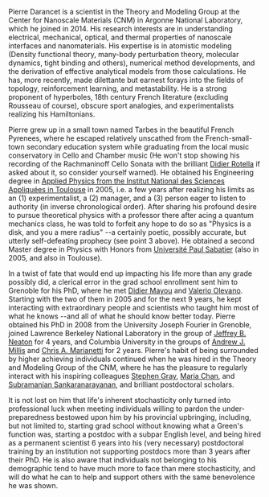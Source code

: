 Pierre Darancet is a scientist in the Theory and Modeling Group at the Center for Nanoscale Materials (CNM) in Argonne National Laboratory, which he joined in 2014. His research interests are in understanding electrical, mechanical, optical, and thermal properties of nanoscale interfaces and nanomaterials. His expertise is in atomistic modeling (Density functional theory, many-body perturbation theory, molecular dynamics, tight binding and others), numerical method developments, and the derivation of effective analytical models from those calculations. He has, more recently, made dilettante but earnest forays into the fields of topology, reinforcement learning, and metastability. He is a strong proponent of hyperboles, 18th century French literature (excluding Rousseau of course), obscure sport analogies, and experimentalists realizing his Hamiltonians. 

Pierre grew up in a small town named Tarbes in the beautiful French Pyrenees, where he escaped relatively unscathed from the French-small-town secondary education system while graduating from the local music conservatory in Cello and Chamber music (He won't stop showing his recording of the Rachmaninoff Cello Sonata with the brilliant <a href="http://www.didierrotella.com/index.php/en/"> Didier Rotella</a> if asked about it, so consider yourself warned). He obtained his Engineering degree in <a href="https://www.insa-toulouse.fr/fr/formation/ingenieur/specialites/gp.html">Applied Physics from the Institut National des Sciences Appliquées in Toulouse</a> in 2005, i.e. a few years after realizing his limits as an (1) experimentalist, a (2) manager, and a (3) person eager to listen to authority (in inverse chronological order). After sharing his profound desire to pursue theoretical physics with a professor there after acing a quantum mechanics class, he was told to forfeit any hope to do so as "Physics is a disk, and you a mere radius" --a certainly poetic, possibly accurate, but utterly self-defeating prophecy (see point 3 above). He obtained a second Master degree in Physics with Honors from <a href="https://www.univ-tlse3.fr/">Université Paul Sabatier</a> (also in 2005, and also in Toulouse). 

In a twist of fate that would end up impacting his life more than any grade possibly did, a clerical error in the grad school enrollment sent him to Grenoble for his PhD, where he met <a href="https://scholar.google.fr/citations?user=bxSCSI8AAAAJ&amp;hl=fr">Didier Mayou</a> and <a href="http://etsf.grenoble.cnrs.fr/people/olevano/">Valerio Olevano</a>. Starting with the two of them in 2005 and for the next 9 years, he kept interacting with extraordinary people and scientists who taught him most of what he knows --and all of what he should know better today. Pierre obtained his PhD in 2008 from the University Joseph Fourier in Grenoble, joined Lawrence Berkeley National Laboratory in the group of <a href="https://physics.berkeley.edu/people/faculty/jeffrey-neaton">Jeffrey B. Neaton</a> for 4 years, and Columbia University in the groups of <a href="https://www.physics.columbia.edu/content/andrew-j-millis">Andrew J. Millis</a> and <a href="http://www.chrismarianetti.org/">Chris A. Marianetti</a> for 2 years. Pierre's habit of being surrounded by higher achieving individuals continued when he was hired in the Theory and Modeling Group of the CNM, where he has the pleasure to regularly interact with his inspiring colleagues <a href="https://www.anl.gov/profile/stephen-k-gray"> Stephen Gray</a>, <a href="https://www.anl.gov/profile/maria-k-chan">Maria Chan</a>, and <a href="https://www.anl.gov/profile/subramanian-sankaranarayanan">Subramanian Sankaranarayanan</a>, and brilliant postdoctoral scholars.

It is not lost on him that life's inherent stochasticity only turned into professional luck when meeting individuals willing to pardon the under-preparedness bestowed upon him by his provincial upbringing, including, but not limited to, starting grad school without knowing what a Green's function was, starting a postdoc with a subpar English level, and being hired as a permanent scientist 6 years into his (very necessary) postdoctoral training by an institution not supporting postdocs more than 3 years after their PhD. He is also aware that individuals not belonging to his demographic tend to have much more to face than mere stochasticity, and will do what he can to help and support others with the same benevolence he was shown.

